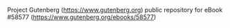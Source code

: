 Project Gutenberg (https://www.gutenberg.org) public repository for
eBook #58577 (https://www.gutenberg.org/ebooks/58577)
